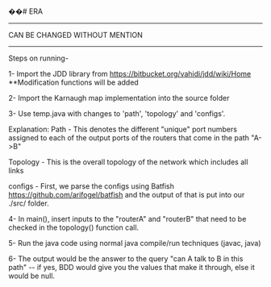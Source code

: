 ��# ERA

*****************************************************************************************************************************
CAN BE CHANGED WITHOUT MENTION
*****************************************************************************************************************************
Steps on running-

1- Import the JDD library from https://bitbucket.org/vahidi/jdd/wiki/Home **Modification functions will be added

2- Import the Karnaugh map implementation into the source folder

3- Use temp.java with changes to 'path', 'topology' and 'configs'.

Explanation: Path - This denotes the different "unique" port numbers assigned to each of the output ports of the routers that come in the path "A->B"

Topology - This is the overall topology of the network which includes all links

configs - First, we parse the configs using Batfish https://github.com/arifogel/batfish
and the output of that is put into our ./src/ folder.

 4- In main(), insert inputs to the "routerA" and "routerB" that need to be checked in the topology() function call.

 5- Run the java code using normal java compile/run techniques (javac, java) 

 6- The output would be the answer to the query "can A talk to B in this path" -- if yes, BDD would give you the values that make it through, else it would be null.


